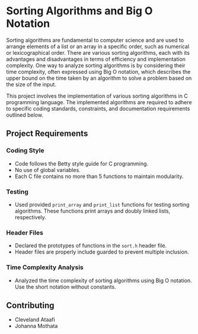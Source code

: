 # Sorting Algorithms and Big O Notation

Sorting algorithms are fundamental to computer science and are used to arrange elements of a list or an array in a specific order, such as numerical or lexicographical order. There are various sorting algorithms, each with its advantages and disadvantages in terms of efficiency and implementation complexity. One way to analyze sorting algorithms is by considering their time complexity, often expressed using Big O notation, which describes the upper bound on the time taken by an algorithm to solve a problem based on the size of the input.

This project involves the implementation of various sorting algorithms in C programming language. The implemented algorithms are required to adhere to specific coding standards, constraints, and documentation requirements outlined below.

## Project Requirements

### Coding Style
- Code follows the Betty style guide for C programming.
- No use of global variables.
- Each C file contains no more than 5 functions to maintain modularity.

### Testing
- Used provided `print_array` and `print_list` functions for testing sorting algorithms. These functions print arrays and doubly linked lists, respectively.

### Header Files
- Declared the prototypes of functions in the `sort.h` header file.
- Header files are properly include guarded to prevent multiple inclusion.

### Time Complexity Analysis
- Analyzed the time complexity of sorting algorithms using Big O notation. Use the short notation without constants.

## Contributing
- Cleveland Ataafi
- Johanna Mothata
